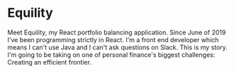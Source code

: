 # Equility
Meet Equility, my React portfolio balancing application. Since June of 2019 I've been programming strictly in React. I'm a front end developer which means I can't use Java and I can't ask questions on Slack. This is my story. I'm going to be taking on one of personal finance's biggest challenges: Creating an efficient frontier.
